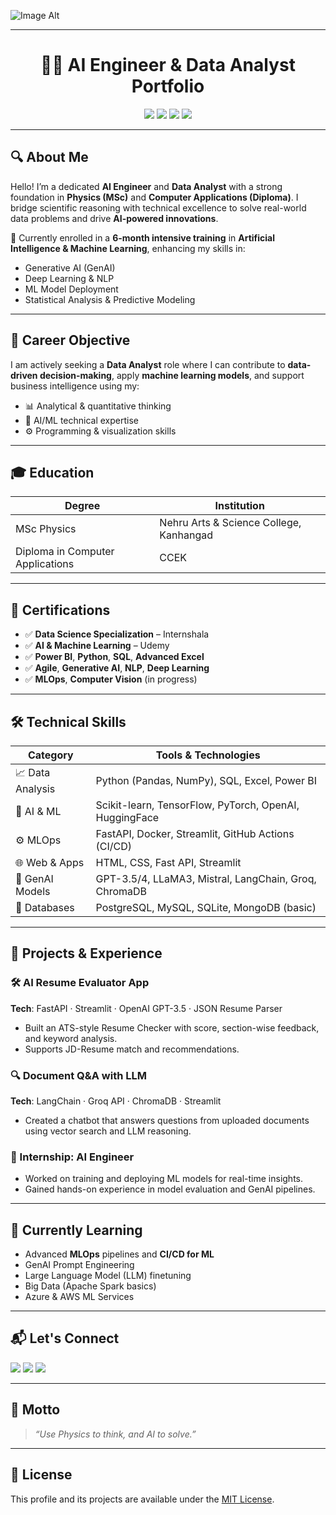 ![Image Alt](https://github.com/sreekeshm77/sreekeshm77/blob/f6122783f41465df6f8417151d18331fda7dc31a/SREEKESH%20M.png)

_____________________________________________________________________________________________________________________________________________________________________
                                                                             
<h1 align="center">👨‍🔬 AI Engineer & Data Analyst Portfolio</h1>

<p align="center">
  <img src="https://img.shields.io/badge/MSc%20Physics-Qualified-brightgreen?style=for-the-badge" />
  <img src="https://img.shields.io/badge/Diploma-Computer%20Applications-blue?style=for-the-badge" />
  <img src="https://img.shields.io/badge/Certified-Data%20Science%20&%20Analytics-ff69b4?style=for-the-badge" />
  <img src="https://img.shields.io/badge/AI%2FML-Engineer-orange?style=for-the-badge" />
</p>

---

## 🔍 About Me

Hello! I’m a dedicated **AI Engineer** and **Data Analyst** with a strong foundation in **Physics (MSc)** and **Computer Applications (Diploma)**. I bridge scientific reasoning with technical excellence to solve real-world data problems and drive **AI-powered innovations**.

🎯 Currently enrolled in a **6-month intensive training** in **Artificial Intelligence & Machine Learning**, enhancing my skills in:

- Generative AI (GenAI)
- Deep Learning & NLP
- ML Model Deployment
- Statistical Analysis & Predictive Modeling

---

## 💼 Career Objective

I am actively seeking a **Data Analyst** role where I can contribute to **data-driven decision-making**, apply **machine learning models**, and support business intelligence using my:

- 📊 Analytical & quantitative thinking
- 🧠 AI/ML technical expertise
- ⚙️ Programming & visualization skills

---

## 🎓 Education

| Degree                      | Institution                       |
|----------------------------|-----------------------------------|
| MSc Physics                | Nehru Arts & Science College, Kanhangad |
| Diploma in Computer Applications |     CCEK       |

---

## 📜 Certifications

- ✅ **Data Science Specialization** – Internshala  
- ✅ **AI & Machine Learning** – Udemy 
- ✅ **Power BI**, **Python**, **SQL**, **Advanced Excel**  
- ✅ **Agile**, **Generative AI**, **NLP**, **Deep Learning**  
- ✅ **MLOps**, **Computer Vision** (in progress)

---

## 🛠️ Technical Skills

| Category         | Tools & Technologies                                         |
|------------------|-------------------------------------------------------------|
| 📈 Data Analysis  | Python (Pandas, NumPy), SQL, Excel, Power BI               |
| 🧠 AI & ML        | Scikit-learn, TensorFlow, PyTorch, OpenAI, HuggingFace     |
| ⚙️ MLOps          | FastAPI, Docker, Streamlit, GitHub Actions (CI/CD)         |
| 🌐 Web & Apps     | HTML, CSS, Fast API, Streamlit               |
| 🧩 GenAI Models   | GPT-3.5/4, LLaMA3, Mistral, LangChain, Groq, ChromaDB       |
| 📂 Databases      | PostgreSQL, MySQL, SQLite, MongoDB (basic)                 |

---

## 🧪 Projects & Experience

### 🛠 AI Resume Evaluator App  
**Tech**: FastAPI · Streamlit · OpenAI GPT-3.5 · JSON Resume Parser  
- Built an ATS-style Resume Checker with score, section-wise feedback, and keyword analysis.  
- Supports JD-Resume match and recommendations.

### 🔍 Document Q&A with LLM  
**Tech**: LangChain · Groq API · ChromaDB · Streamlit  
- Created a chatbot that answers questions from uploaded documents using vector search and LLM reasoning.

### 💼 Internship: AI Engineer  
- Worked on training and deploying ML models for real-time insights.  
- Gained hands-on experience in model evaluation and GenAI pipelines.

---

## 🌱 Currently Learning

- Advanced **MLOps** pipelines and **CI/CD for ML**  
- GenAI Prompt Engineering  
- Large Language Model (LLM) finetuning  
- Big Data (Apache Spark basics)  
- Azure & AWS ML Services

---

## 📬 Let's Connect

<p align="left">
  <a href="mailto:sreekeshmarangattillam7@gmail.com"><img src="https://img.shields.io/badge/Email-sreekeshmarangattillam7@gmail.com-blue?style=for-the-badge&logo=gmail" /></a>
  <a href="https://www.linkedin.com/in/sreekesh-m-505385306"><img src="https://img.shields.io/badge/LinkedIn-View%20Profile-blue?style=for-the-badge&logo=linkedin" /></a>
  <a href="https://github.com/your-github-sreekeshm77"><img src="https://img.shields.io/badge/GitHub-sreekeshm77-black?style=for-the-badge&logo=github" /></a>
</p>

---

## 🧠 Motto

> _“Use Physics to think, and AI to solve.”_

---

## 📄 License

This profile and its projects are available under the [MIT License](LICENSE).



<!--
**sreekeshm77/sreekeshm77** is a ✨ _special_ ✨ repository because its `README.md` (this file) appears on your GitHub profile.

Here are some ideas to get you started:

- 🔭 I’m currently working on multiple projects 
- 🌱 I’m currently learning in Agentic AI
- 👯 I’m looking to collaborate on ........
- 🤔 I’m looking for help with ........
- 💬 Ask me about ...
- 📫 How to reach me: ...
- 😄 Pronouns: ...
- ⚡ Fun fact: ...
-->
